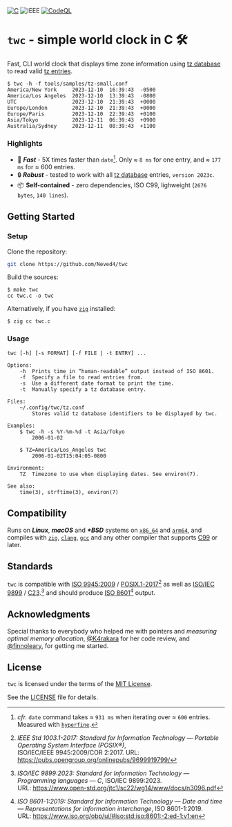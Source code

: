 [![C](https://img.shields.io/badge/ISO_C99-A8B9CC?logo=c&logoColor=fff)][C99]
![IEEE](https://img.shields.io/badge/POSIX.1&#8209;2017-00629B?logo=ieee&logoColor=fff)
[![CodeQL](https://github.com/github/docs/actions/workflows/codeql.yml/badge.svg)](https://github.com/Neved4/twc/actions/workflows/codeql.yml)

# `twc` - simple world clock in C 🛠️

Fast, CLI world clock that displays time zone information using
[tz database] to read valid [tz entries].

```console
$ twc -h -f tools/samples/tz-small.conf
America/New York     2023-12-10  16:39:43  -0500
America/Los Angeles  2023-12-10  13:39:43  -0800
UTC                  2023-12-10  21:39:43  +0000
Europe/London        2023-12-10  21:39:43  +0000
Europe/Paris         2023-12-10  22:39:43  +0100
Asia/Tokyo           2023-12-11  06:39:43  +0900
Australia/Sydney     2023-12-11  08:39:43  +1100
```

### Highlights

- 🚀 _**Fast**_ - 5X times faster than `date`[^1]. Only ≈ `8 ms` for one
  entry, and ≈ `177 ms` for ≈ 600 entries.
- 🔒 _**Robust**_ - tested to work with all [tz database] entries,
  `version 2023c`.
- 📦 **Self-contained** - zero dependencies, ISO C99, lighweight (`2676
  bytes`, `140 lines`).

## Getting Started

### Setup

Clone the repository:

```sh
git clone https://github.com/Neved4/twc
```

Build the sources:

```console
$ make twc
cc twc.c -o twc
```

Alternatively, if you have [`zig`] installed:
```console
$ zig cc twc.c
```

### Usage

```
twc [-h] [-s FORMAT] [-f FILE | -t ENTRY] ...

Options:
    -h  Prints time in “human-readable” output instead of ISO 8601.
    -f  Specify a file to read entries from.
    -s  Use a different date format to print the time.
    -t  Manually specify a tz database entry.

Files:
    ~/.config/twc/tz.conf
        Stores valid tz database identifiers to be displayed by twc.

Examples:
    $ twc -h -s %Y-%m-%d -t Asia/Tokyo
        2006-01-02

    $ TZ=America/Los_Angeles twc
        2006-01-02T15:04:05-0800

Environment:
    TZ  Timezone to use when displaying dates. See environ(7).

See also:
    time(3), strftime(3), environ(7)
```

## Compatibility

Runs on _**Linux**_, _**macOS**_ and _**\*BSD**_ systems on [`x86_64`] and
[`arm64`], and compiles with [`zig`], [`clang`], [`gcc`] and any other
compiler that supports [C99] or later.

## Standards

`twc` is compatible with [ISO 9945:2009][POSIX.1-2017] / [POSIX.1-2017][][^2] as
well as [ISO/IEC 9899][C23] / [C23].[^3] and should produce [ISO 8601][][^4] output.

## Acknowledgments

Special thanks to everybody who helped me with pointers and _measuring
optimal memory allocation_, [@K4rakara](https://github.com/K4rakara/) for
her code review, and [@finnoleary](https://github.com/finnoleary), for
getting me started.

## License
                 
`twc` is licensed under the terms of the [MIT License].

See the [LICENSE](LICENSE) file for details.

[`hyperfine`]: https://github.com/sharkdp/hyperfine
[`arm64`]: https://en.wikipedia.org/wiki/AArch64
[`clang`]: https://clang.llvm.org/
[`gcc`]: https://gcc.gnu.org/
[`x86_64`]: https://en.wikipedia.org/wiki/X86-64
[`zig`]: https://ziglang.org/
[MIT License]: https://opensource.org/license/mit/
[C23]: https://www.open-std.org/jtc1/sc22/wg14/www/docs/n1256.pdf
[C99]: https://www.open-std.org/jtc1/sc22/wg14/www/docs/n1256.pdf
[POSIX.1-2017]: https://pubs.opengroup.org/onlinepubs/9699919799/
[ISO 8601]: https://www.iso.org/obp/ui/#iso:std:iso:8601:-2:ed-1:v1:en
[tz database]: https://en.wikipedia.org/wiki/Tz_database
[tz entries]: https://en.wikipedia.org/wiki/List_of_tz_database_time_zones

[^1]: _cfr._ `date` command takes ≈ `931 ms` when iterating over ≈ `600`
    entries. Measured with [`hyperfine`].
[^2]: _IEEE Std 1003.1-2017: Standard for Information Technology
    — Portable Operating System Interface (POSIX®)_, \
    ISO/IEC/IEEE 9945:2009/COR 2:2017. URL: https://pubs.opengroup.org/onlinepubs/9699919799/
[^3]: _ISO/IEC 9899:2023: Standard for Information Technology
    — Programming languages — C_, ISO/IEC 9899:2023. \
    URL: https://www.open-std.org/jtc1/sc22/wg14/www/docs/n3096.pdf
[^4]: _ISO 8601-1:2019: Standard for Information Technology —
    Date and time \
    — Representations for information interchange_, ISO 8601-1:2019. \
    URL: https://www.iso.org/obp/ui/#iso:std:iso:8601:-2:ed-1:v1:en
